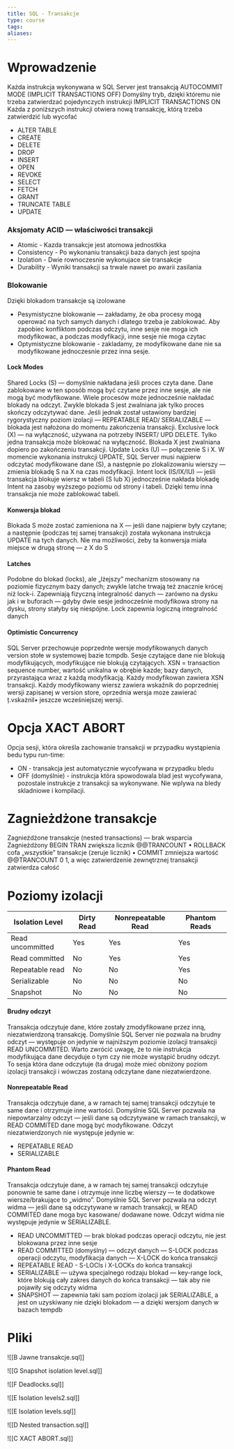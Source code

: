 ```yaml
---
title: SQL - Transakcje
type: course
tags: 
aliases:
---
```

# Wprowadzenie
Każda instrukcja wykonywana w SQL Server jest transakcją
AUTOCOMMIT MODE (IMPLICIT TRANSACTIONS OFF)
	Domyślny tryb, dzięki któremu nie trzeba zatwierdzać pojedynczych instrukcji
IMPLICIT TRANSACTIONS ON
	Każda z poniższych instrukcji otwiera nową transakcję, którą trzeba zatwierdzić lub wycofać
- ALTER TABLE
- CREATE
- DELETE
- DROP
- INSERT
- OPEN
- REVOKE
- SELECT
- FETCH
- GRANT
- TRUNCATE TABLE
- UPDATE
### Aksjomaty ACID — właściwości transakcji
- Atomic - Kazda transakcje jest atomowa jednostkka
- Consistency - Po wykonaniu transakcji baza danych jest spojna
- Izolation - Dwie rownoczesnie wykonujace sie transakcje
- Durability - Wyniki transakcji sa trwale nawet po awarii zasilania
### Blokowanie
Dzięki blokadom transakcje są izolowane 
- Pesymistyczne blokowanie — zakładamy, że oba procesy mogą operować na tych samych danych i dlatego trzeba je zablokować. Aby zapobiec konfliktom podczas odczytu, inne sesje nie moga ich modyfikowac, a podczas modyfikacji, inne sesje nie moga czytac
- Optymistyczne blokowanie - zakladamy, ze modyfikowane dane nie sa modyfikowane jednoczesnie przez inna sesje.
#### Lock Modes
Shared Locks (S) — domyślnie nakładana jeśli proces czyta dane. Dane zablokowane w ten sposób mogą być czytane przez inne sesje, ale nie mogą być modyfikowane. Wiele procesów może jednocześnie nakładać blokady na odczyt. Zwykle blokada S jest zwalniana jak tylko proces skończy
odczytywać dane. Jeśli jednak został ustawiony bardziej rygorystyczny poziom izolacji — REPEATABLE READ/ SERIALIZABLE — blokada jest nałożona do momentu zakończenia transakcji.
Exclusive lock (X) — na wyłączność, używana na potrzeby INSERT/ UPD DELETE. Tylko jedna transakcja może blokować na wyłączność. Blokada X jest zwalniana dopiero po zakończeniu transakcji.
Update Locks (U) — połączenie S i X. W momencie wykonania instrukcji UPDATE, SQL Server musi najpierw odczytać modyfikowane dane (S), a następnie po zlokalizowaniu wierszy — zmienia blokadę S na X na czas modyfikacji. 
Intent lock (IS/IX/IU) — jeśli transakcja blokuje wiersz w tabeli (S lub X) jednocześnie nakłada blokadę  Intent na zasoby wyższego poziomu od strony i tabeli. Dzięki temu inna transakcja nie może zablokować tabeli.
#### Konwersja blokad
Blokada S może zostać zamieniona na X — jeśli dane najpierw były czytane; a następnie (podczas tej samej transakcji) została wykonana instrukcja UPDATE na tych danych. Nie ma możliwości, żeby ta konwersja miała miejsce w drugą stronę — z X do S
#### Latches
Podobne do blokad (locks), ale „lżejszy” mechanizm stosowany na poziomie fizycznym bazy danych; zwykle latche trwają też znacznie krócej niż lock-i. Zapewniają fizyczną integralność danych — zarówno na dysku jak i w buforach — gdyby dwie sesje jednocześnie modyfikowa
strony na dysku, strony stałyby się niespójne. Lock zapewnia logiczną integralność danych
#### Optimistic Concurrency
SQL Server przechowuje poprzednte wersje modyfikowanych danych version stołe w systemowej bazie tcmpdb. Sesje czytające dane nie blokują modyfikujących, modyfikujące nie blokują
czytających. XSN = transaction sequence number, wartość unikalna w obrębie kazde; bazy danych, przyrastająca wraz z każdą modyfikacją. Każdy modyfikowan zawiera XSN transakcji. Każdy modyfikowany wiersz zawiera wskaźnik do poprzedniej wersji zapisanej w version store,  oprzednia wersja moze zawierać ț.vskażnil• jeszcze wcześniejszej wersji.
# Opcja XACT ABORT
Opcja sesji, która określa zachowanie transakcji w przypadku wystąpienia bedu typu run-time:
- ON - transakcja jest automatycznie wycofywana w przypadku bledu
- OFF (domyślnie) - instrukcja która spowodowala blad jest wycofywana, pozostale instrukcje z transakcji sa wykonywane.
Nie wplywa na bledy skladniowe i kompilacji.
# Zagnieżdżone transakcje
Zagnieżdżone transakcje (nested transactions) — brak wsparcia
Zagnieżdżony BEGIN TRAN zwiększa licznik @@TRANCOUNT
• ROLLBACK cofa „wszystkie” transakcje (zeruje licznik)
• COMMIT zmniejsza wartość @@TRANCOUNT 0 1, a więc zatwierdzenie zewnętrznej transakcji zatwierdza całość
# Poziomy izolacji
| Isolation Level  | Dirty Read | Nonrepeatable Read | Phantom Reads |
| ---------------- | ---------- | ------------------ | ------------- |
| Read uncommitted | Yes        | Yes                | Yes           |
| Read committed   | No         | Yes                | Yes           |
| Repeatable read  | No         | No                 | Yes           |
| Serializable     | No         | No                 | No            |
| Snapshot         | No         | No                 | No            |
#### Brudny odczyt 
Transakcja odczytuje dane, które zostały zmodyfikowane przez inną, niezatwierdzoną transakcję.
Domyślnie SQL Server nie pozwala na brudny odczyt — występuje on jedynie w najniższym poziomie izolacji transakcji READ UNCOMMITED. Warto zwrócić uwagę, że to nie instrukcja modyfikująca dane decyduje o tym czy nie może wystąpić brudny odczyt. To sesja która dane
odczytuje (ta druga) może mieć obniżony poziom izolacji transakcji i wówczas zostaną odczytane dane niezatwierdzone.
#### Nonrepeatable Read
Transakcja odczytuje dane, a w ramach tej samej transakcji odczytuje te same dane i otrzymuje inne wartości. Domyślnie SQL Server pozwala na niepowtarzalny odczyt — jeśli dane są odczytywane w ramach transakcji, w READ COMMITED dane mogą być modyfikowane.
Odczyt niezatwierdzonych nie występuje jedynie w:
- REPEATABLE READ
- SERIALIZABLE
#### Phantom Read
Transakcja odczytuje dane, a w ramach tej samej transakcji odczytuje ponownie te same dane i otrzymuje inne liczbę wierszy — te dodatkowe wiersze/brakujące to „widmo”. Domyślnie SQL Server pozwala na odczyt widma — jeśli dane są odczytywane w ramach transakcji, w READ COMMITED dane moga byc kasowane/ dodawane nowe. Odczyt widma nie występuje jedynie w SERIALIZABLE.
- READ UNCOMMITTED — brak blokad podczas operacji odczytu, nie jest blokowana przez inne sesje 
- READ COMMITTED (domyślny) — odczyt danych — S-LOCK podczas operacji odczytu, modyfikacja danych — X-LOCK do końca transakcji
- REPEATABLE READ - S-LOCls i X-LOCKs do końca transakcji
- SERIALIZABLE — używa specjalnego rodzaju blokad — key-range lock, które blokują cały zakres danych do końca transakcji — tak aby nie pojawiły się odczyty widma
- SNAPSHOT — zapewnia taki sam poziom izolacji jak SERIALIZABLE, a jest on uzyskiwany nie dzięki blokadom — a dzięki wersjom danych w bazach tempdb
# Pliki
![[B Jawne transakcje.sql]]

![[G Snapshot isolation level.sql]]

![[F Deadlocks.sql]]

![[E Isolation levels2.sql]]

![[E Isolation levels.sql]]

![[D Nested transaction.sql]]

![[C XACT ABORT.sql]]


